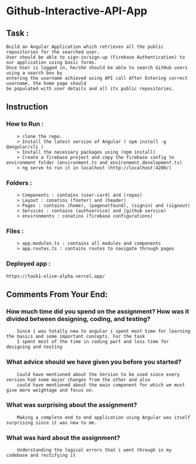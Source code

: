 # Github-Interactive-API-App

## Task :
    Build an Angular Application which retrieves all the public repositories for the searched user. 
    User should be able to sign-in/sign-up (Firebase Authentication) to our application using basic forms. 
    Once User is logged in, he/she should be able to search GitHub users using a search box by 
    entering the username achieved using API call After Entering correct username, the home page should 
    be populated with user details and all its public repositories.
    
## Instruction
### How to Run :
        > clone the repo.
        > Install the latest version of Angular ( npm install -g @angular/cli )
        > Install the necessary packages using (npm install)
        > Create a firebase project and copy the firebase config to environment folder (environment.ts and environment.development.ts)
        > ng serve to run it in localhost (http://localhost:4200/)
### Folders : 
        > Components : contains (user-card) and (repos)
        > Layout : conatins (footer) and (header)
        > Pages : contains (home), (pagenotfound), (signin) and (signout)
        > Services : contains (authservice) and (github service)
        > environments : conatins (firebase configurations)
### Files :
        > app.modules.ts : contains all modules and components
        > app.routes.ts : contains routes to navigate through pages
### Deployed app : 
  `https://task1-olive-alpha.vercel.app/`

## Comments From Your End:
###  How much time did you spend on the assignment? How was it divided between designing, coding, and testing?
        Since i was totally new to angular i spent most time for learning the basics and some important concepts. For the task 
        I spent most of the time in coding part and less time for designing and testing  
###  What advice should we have given you before you started? 
        Could have mentioned about the Version to be used since every version had some major changes from the other and also 
        could have mentioned about the main component for which we must give more weightage and focus on.
### What was surprising about the assignment? 
        Making a complete end to end application using Angular was itself surprising since it was new to me.
### What was hard about the assignment?
        Understanding the logical errors that i went through in my codebase and rectifying it 

